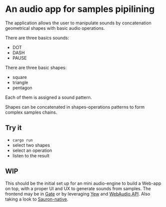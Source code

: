 # An audio app for samples pipilining

The application allows the user to manipulate sounds by concatenation geometrical shapes with basic
audio operations.

There are three basics sounds:
* DOT
* DASH
* PAUSE

There are three basic shapes:
* square
* triangle
* pentagon

Each of them is assigned a sound pattern.

Shapes can be concatenated in shapes-operations patterns to form complex samples chains.


## Try it

* `cargo run`
* select two shapes
* select an operation
* listen to the result

## WIP

This should be the initial set up for an mini audio-engine to build a Web-app on top, with a proper UI and
UX to generate sounds from samples.
The frontend may be in [Gate](https://github.com/SergiusIW/gate/tree/master/) or by leveraging
[Yew](https://github.com/DenisKolodin/yew) and [WebAudio API](https://developer.mozilla.org/en-US/docs/Web/API/Web_Audio_API/Basic_concepts_behind_Web_Audio_API). Also taking a look to [Sauron-native](https://github.com/ivanceras/sauron-native).
